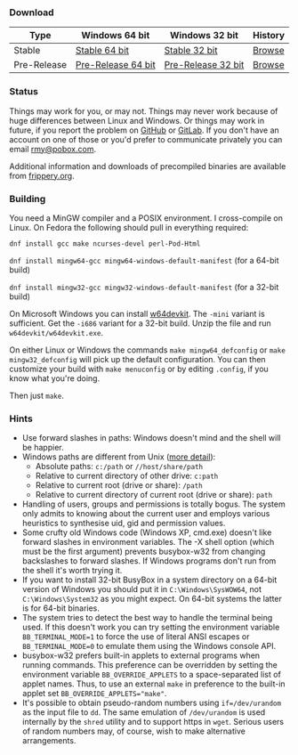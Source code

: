 ### Download

| Type | Windows 64 bit | Windows 32 bit | History |
|------|----------------|----------------|---------|
| Stable | [Stable 64 bit](https://frippery.org/files/busybox/busybox64.exe) | [Stable 32 bit](https://frippery.org/files/busybox/busybox.exe) | [Browse](https://frippery.org/files/busybox/?C=M;O=D) |
| Pre-Release | [Pre-Release 64 bit](https://frippery.org/files/busybox/prerelease/busybox_pre64.exe) | [Pre-Release 32 bit](https://frippery.org/files/busybox/prerelease/busybox_pre.exe) | [Browse](https://frippery.org/files/busybox/prerelease/?C=M;O=D) |



### Status

Things may work for you, or may not.  Things may never work because of huge differences between Linux and Windows.  Or things may work in future, if you report the problem on [GitHub](https://github.com/rmyorston/busybox-w32) or [GitLab](https://gitlab.com/rmyorston/busybox-w32).  If you don't have an account on one of those or you'd prefer to communicate privately you can email [rmy@pobox.com](mailto:rmy@pobox.com).

Additional information and downloads of precompiled binaries are available from [frippery.org](https://frippery.org/busybox).

### Building

You need a MinGW compiler and a POSIX environment.  I cross-compile on Linux.  On Fedora the following should pull in everything required:

`dnf install gcc make ncurses-devel perl-Pod-Html`

`dnf install mingw64-gcc mingw64-windows-default-manifest` (for a 64-bit build)

`dnf install mingw32-gcc mingw32-windows-default-manifest` (for a 32-bit build)

On Microsoft Windows you can install [w64devkit](https://github.com/skeeto/w64devkit/releases).  The `-mini` variant is sufficient.  Get the `-i686` variant for a 32-bit build.  Unzip the file and run `w64devkit/w64devkit.exe`.

On either Linux or Windows the commands `make mingw64_defconfig` or `make mingw32_defconfig` will pick up the default configuration.  You can then customize your build with `make menuconfig` or by editing `.config`, if you know what you're doing.

Then just `make`.

### Hints

 - Use forward slashes in paths:  Windows doesn't mind and the shell will be happier.
 - Windows paths are different from Unix ([more detail](https://frippery.org/busybox/paths.html)):
   * Absolute paths: `c:/path` or `//host/share/path`
   * Relative to current directory of other drive: `c:path`
   * Relative to current root (drive or share): `/path`
   * Relative to current directory of current root (drive or share): `path`
 - Handling of users, groups and permissions is totally bogus.  The system only admits to knowing about the current user and employs various heuristics to synthesise uid, gid and permission values.
 - Some crufty old Windows code (Windows XP, cmd.exe) doesn't like forward slashes in environment variables.  The -X shell option (which must be the first argument) prevents busybox-w32 from changing backslashes to forward slashes.  If Windows programs don't run from the shell it's worth trying it.
 - If you want to install 32-bit BusyBox in a system directory on a 64-bit version of Windows you should put it in `C:\Windows\SysWOW64`, not `C:\Windows\System32` as you might expect.  On 64-bit systems the latter is for 64-bit binaries.
 - The system tries to detect the best way to handle the terminal being used.  If this doesn't work you can try setting the environment variable `BB_TERMINAL_MODE=1` to force the use of literal ANSI escapes or `BB_TERMINAL_MODE=0` to emulate them using the Windows console API.
 - busybox-w32 prefers built-in applets to external programs when running commands. This preference can be overridden by setting the environment variable `BB_OVERRIDE_APPLETS` to a space-separated list of applet names. Thus, to use an external `make` in preference to the built-in applet set `BB_OVERRIDE_APPLETS="make"`.
 - It's possible to obtain pseudo-random numbers using `if=/dev/urandom` as the input file to `dd`.  The same emulation of `/dev/urandom` is used internally by the `shred` utility and to support https in `wget`.  Serious users of random numbers may, of course, wish to make alternative arrangements.
